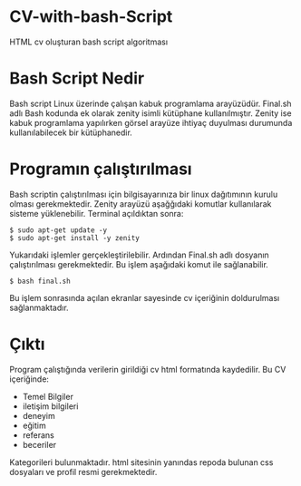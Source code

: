 # CV-with-bash-Script
HTML cv oluşturan bash script algoritması

# Bash Script Nedir
Bash script Linux üzerinde çalışan kabuk programlama arayüzüdür. Final.sh adlı Bash kodunda ek olarak zenity isimli kütüphane kullanılmıştır. Zenity ise kabuk programlama yapılırken görsel arayüze ihtiyaç duyulması durumunda kullanılabilecek bir kütüphanedir.

# Programın çalıştırılması
Bash scriptin çalıştırılması için bilgisayarınıza bir linux dağıtımının kurulu olması gerekmektedir. Zenity arayüzü aşağğıdaki komutlar kullanılarak sisteme yüklenebilir. Terminal açıldıktan sonra:
```
$ sudo apt-get update -y
$ sudo apt-get install -y zenity
```
Yukarıdaki işlemler gerçekleştirilebilir. Ardından Final.sh adlı dosyanın çalıştırılması gerekmektedir. Bu işlem aşağıdaki komut ile sağlanabilir.
```
$ bash final.sh
```
Bu işlem sonrasında açılan ekranlar sayesinde cv içeriğinin doldurulması sağlanmaktadır.

# Çıktı
Program çalıştığında verilerin girildiği cv html formatında kaydedilir. Bu CV içeriğinde: 
- Temel Bilgiler
- iletişim bilgileri
- deneyim
- eğitim
- referans
- beceriler 

Kategorileri bulunmaktadır. html sitesinin yanındas repoda bulunan css dosyaları ve profil resmi gerekmektedir.
